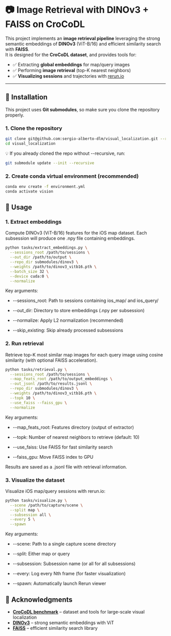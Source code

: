 # 📷 Image Retrieval with DINOv3 + FAISS on CroCoDL

This project implements an **image retrieval pipeline** leveraging the strong semantic embeddings of **DINOv3** (ViT-B/16) and efficient similarity search with **FAISS**.  
It is designed for the **CroCoDL dataset**, and provides tools for:

- ✅ Extracting **global embeddings** for map/query images  
- ✅ Performing **image retrieval** (top-K nearest neighbors)  
- ✅ **Visualizing sessions** and trajectories with [rerun.io](https://rerun.io)

---

## 🚀 Installation

This project uses **Git submodules**, so make sure you clone the repository properly.  

### 1. Clone the repository

```bash
git clone git@github.com:sergio-alberto-dlm/visual_localization.git --recursive
cd visual_localization
``` 

💡 If you already cloned the repo without --recursive, run:

```bash
git submodule update --init --recursive
```

### 2. Create conda virtual environment (recommended)

```bash 
conda env create -f environment.yml
conda activate vision
```

## 🧩 Usage
### 1. Extract embeddings

Compute DINOv3 (ViT-B/16) features for the iOS map dataset. Each subsession will produce one .npy file containing embeddings.

```bash 
python tasks/extract_embeddings.py \
  --sessions_root /path/to/sessions \
  --out_dir /path/to/output \
  --repo_dir submodules/dinov3 \
  --weights /path/to/dinov3_vitb16.pth \
  --batch_size 32 \
  --device cuda:0 \
  --normalize
```

Key arguments:

* --sessions_root: Path to sessions containing ios_map/ and ios_query/

* --out_dir: Directory to store embeddings (.npy per subsession)

* --normalize: Apply L2 normalization (recommended)

* --skip_existing: Skip already processed subsessions

### 2. Run retrieval

Retrieve top-K most similar map images for each query image using cosine similarity (with optional FAISS acceleration).

```bash 
python tasks/retrieval.py \
  --sessions_root /path/to/sessions \
  --map_feats_root /path/to/output_embeddings \
  --out_jsonl /path/to/results.jsonl \
  --repo_dir submodules/dinov3 \
  --weights /path/to/dinov3_vitb16.pth \
  --topk 10 \
  --use_faiss --faiss_gpu \
  --normalize
```

Key arguments:

* --map_feats_root: Features directory (output of extractor)

* --topk: Number of nearest neighbors to retrieve (default: 10)

* --use_faiss: Use FAISS for fast similarity search

* --faiss_gpu: Move FAISS index to GPU

Results are saved as a .jsonl file with retrieval information.

### 3. Visualize the dataset

Visualize iOS map/query sessions with rerun.io:

```bash 
python tasks/visualize.py \
  --scene /path/to/capture/scene \
  --split map \
  --subsession all \
  --every 5 \
  --spawn
```

Key arguments:

* --scene: Path to a single capture scene directory

* --split: Either map or query

* --subsession: Subsession name (or all for all subsessions)

* --every: Log every Nth frame (for faster visualization)

* --spawn: Automatically launch Rerun viewer

## 🙏 Acknowledgments

- [**CroCoDL benchmark**](https://github.com/cvg/crocodl-benchmark/tree/main) – dataset and tools for large-scale visual localization  
- [**DINOv3**](https://github.com/facebookresearch/dinov3) – strong semantic embeddings with ViT  
- [**FAISS**](https://github.com/facebookresearch/faiss) – efficient similarity search library  

